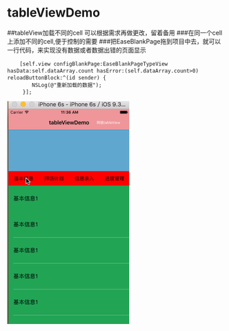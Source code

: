 # tableViewDemo
##tableView加载不同的cell  可以根据需求再做更改，留着备用
###在同一个cell上添加不同的cell,便于控制的需要
###把EaseBlankPage拖到项目中去，就可以一行代码，来实现没有数据或者数据出错的页面显示
       
        [self.view configBlankPage:EaseBlankPageTypeView hasData:self.dataArray.count hasError:(self.dataArray.count>0)         reloadButtonBlock:^(id sender) {
            NSLog(@"重新加载的数据");
         }];
  
  
  ![效果图](https://github.com/easyhaipi/tableViewDemo/raw/master/tableViewDemo.gif)
